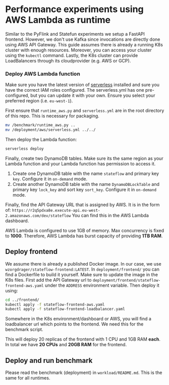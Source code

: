 # Performance experiments using AWS Lambda as runtime
Similar to the PyFlink and Statefun experiments we setup a FastAPI frontend. However, we don't use Kafka 
since invocations are directly done using AWS API Gateway. This guide assumes there is already a running K8s cluster
with enough resources. Moreover, you can access your cluster using the `kubectl` command. Lastly, the K8s cluster can
provide LoadBalancers through its cloudprovider (e.g. AWS or GCP).

### Deploy AWS Lambda function
Make sure you have the latest version of [serverless](https://www.serverless.com/) installed and sure you have the correct
IAM roles configured. The serverless.yml has one pre-configured, but you can update it with your own. Ensure you select
your preferred region (i.e. `eu-west-1`). 

First ensure that `runtime_aws.py` and `serverless.yml` are in the root directory of this repo. 
This is necessary for packaging.
```bash
mv /benchmark/runtime_aws.py ..
mv /deployment/aws/serverless.yml ../../
```
Then deploy the Lambda function:
```bash
serverless deploy
```

Finally, create two DynamoDB tables. Make sure its the same region as your Lambda function 
and your Lambda function has permission to access it.
1. Create one DynamoDB table with the name `stateflow` and primary key `key`. Configure it in `on-demand` mode. 
2. Create another DynamoDB table with the name `DynamoDBLockTable` and primary key `lock_key` and sort key `sort_key`. 
   Configure it in `on-demand` mode.
   
Finally, find the API Gateway URL that is assigned by AWS. It is in the form of:
`https://r2q5pdxa8e.execute-api.eu-west-2.amazonaws.com/dev/stateflow` You can find this in the AWS Lambda dashboard.

AWS Lambda is configured to use 1GB of memory. Max concurrency is fixed to **1000**. 
Therefore, AWS Lambda has burst capacity of providing **1TB RAM**.
## Deploy frontend
We assume there is already a published Docker image. In our case, we use `wzorgdrager/stateflow-frontend:LATEST`.
In `deployment/frontend/` you can find a Dockerfile to build it yourself. Make sure to update the image in the 
K8s files. First add the API Gateway url to `deployment/frontend/stateflow-frontend-aws.yaml` 
under the `ADDRESS` environment variable. Then deploy it using:
```bash
cd ../frontend/
kubectl apply -f stateflow-frontend-aws.yaml 
kubectl apply -f stateflow-frontend-loadbalancer.yaml 
```
Somewhere in the K8s environment/dashboard or AWS, you will find a loadbalancer url which points to the frontend.
We need this for the benchmark script.

This will deploy 20 replicas of the frontend with 1 CPU and 1GB RAM **each**. 
In total we have **20 CPUs** and **20GB RAM** for the frontend.

## Deploy and run benchmark
Please read the benchmark (deployment) in `workload/README.md`. This is the same for all runtimes. 